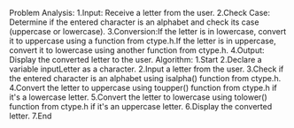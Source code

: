Problem Analysis: 1.Input: Receive a letter from the user. 2.Check Case: Determine if the entered character is an alphabet and check its case (uppercase or lowercase). 3.Conversion:If the letter is in lowercase, convert it to uppercase using a function from ctype.h.If the letter is in uppercase, convert it to lowercase using another function from ctype.h. 4.Output: Display the converted letter to the user. Algorithm: 1.Start 2.Declare a variable inputLetter as a character. 2.Input a letter from the user. 3.Check if the entered character is an alphabet using isalpha() function from ctype.h. 4.Convert the letter to uppercase using toupper() function from ctype.h if it's a lowercase letter. 5.Convert the letter to lowercase using tolower() function from ctype.h if it's an uppercase letter. 6.Display the converted letter. 7.End


